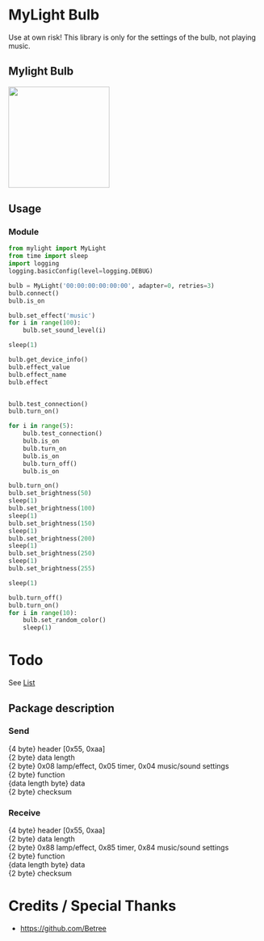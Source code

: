 # MyLight Bulb
Use at own risk! This library is only for the settings of the bulb, not playing music.

## Mylight Bulb
<img src="https://cdn.shopify.com/s/files/1/1026/2915/products/71sjF1R7SnL._SL1500_1024x1024.jpg?v=1499116245" width="200">


## Usage
### Module

```python
from mylight import MyLight
from time import sleep
import logging
logging.basicConfig(level=logging.DEBUG)

bulb = MyLight('00:00:00:00:00:00', adapter=0, retries=3)
bulb.connect()
bulb.is_on

bulb.set_effect('music')
for i in range(100):
    bulb.set_sound_level(i)

sleep(1)

bulb.get_device_info()
bulb.effect_value
bulb.effect_name
bulb.effect


bulb.test_connection()
bulb.turn_on()

for i in range(5):
    bulb.test_connection()
    bulb.is_on
    bulb.turn_on
    bulb.is_on
    bulb.turn_off()
    bulb.is_on

bulb.turn_on()
bulb.set_brightness(50)
sleep(1)
bulb.set_brightness(100)
sleep(1)
bulb.set_brightness(150)
sleep(1)
bulb.set_brightness(200)
sleep(1)
bulb.set_brightness(250)
sleep(1)
bulb.set_brightness(255)

sleep(1)

bulb.turn_off()
bulb.turn_on()
for i in range(10):
    bulb.set_random_color()
    sleep(1)


```

# Todo
See [List](TODO.md)

## Package description
### Send <br>
{4 byte} header [0x55, 0xaa] <br>
{2 byte} data length <br>
{2 byte} 0x08 lamp/effect, 0x05 timer, 0x04 music/sound settings <br>
{2 byte} function <br>
{data length byte} data <br>
{2 byte} checksum <br>

### Receive <br>
{4 byte} header [0x55, 0xaa] <br>
{2 byte} data length <br>
{2 byte} 0x88 lamp/effect, 0x85 timer, 0x84 music/sound settings <br>
{2 byte} function <br>
{data length byte} data <br>
{2 byte} checksum <br>

# Credits / Special Thanks
* https://github.com/Betree

